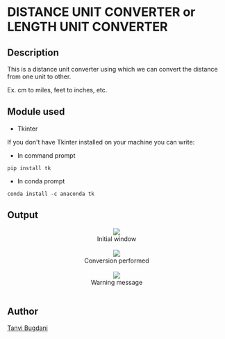 # DISTANCE UNIT CONVERTER or LENGTH UNIT CONVERTER

## Description
This is a distance unit converter using which we can convert the distance from one unit to other.

Ex. cm to miles, feet to inches, etc.

## Module used
- Tkinter

If you don't have Tkinter installed on your machine you can write:

- In command prompt
```
pip install tk
```
- In conda prompt
```
conda install -c anaconda tk
```

## Output
<p align="center">
  <img src="https://github.com/tanvi355/Amazing-Python-Scripts/blob/master/Distance%20Conversion%20GUI/dist_conv1.PNG">
  <br>
  Initial window
  <br><br>
  <img src="https://github.com/tanvi355/Amazing-Python-Scripts/blob/master/Distance%20Conversion%20GUI/dist_conv2.PNG">
  <br>
  Conversion performed
  <br><br>
  <img src="https://github.com/tanvi355/Amazing-Python-Scripts/blob/master/Distance%20Conversion%20GUI/dist_conv3.PNG">
  <br>
  Warning message
  <br><br>
</p>

## Author
[Tanvi Bugdani](https://github.com/tanvi355)
  
